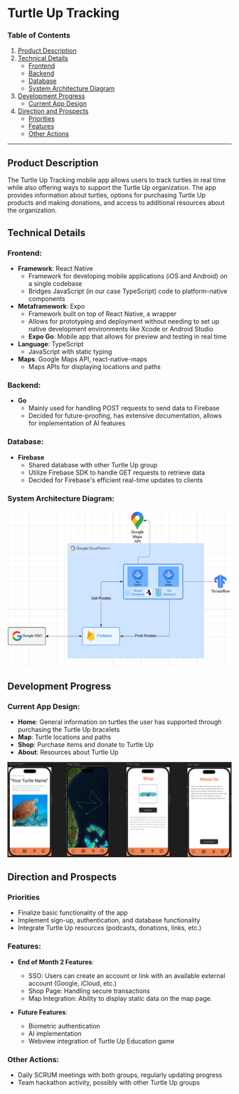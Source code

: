 # Turtle Up Tracking

### Table of Contents

1. [Product Description](#product-description)
2. [Technical Details](#technical-details)
   - [Frontend](#frontend)
   - [Backend](#backend)
   - [Database](#database)
   - [System Architecture Diagram](#system-architecture-diagram)
3. [Development Progress](#development-progress)
   - [Current App Design](#current-app-design)
4. [Direction and Prospects](#direction-and-prospects)
   - [Priorities](#priorities)
   - [Features](#features)
   - [Other Actions](#other-actions)

---

## Product Description

The Turtle Up Tracking mobile app allows users to track turtles in real time while also offering ways to support the Turtle Up organization. The app provides information about turtles, options for purchasing Turtle Up products and making donations, and access to additional resources about the organization.

## Technical Details

### Frontend:

- **Framework**: React Native
  - Framework for developing mobile applications (iOS and Android) on a single codebase
  - Bridges JavaScript (in our case TypeScript) code to platform-native components
- **Metaframework**: Expo
  - Framework built on top of React Native, a wrapper
  - Allows for prototyping and deployment without needing to set up native development environments like Xcode or Android Studio
  - **Expo Go**: Mobile app that allows for preview and testing in real time
- **Language**: TypeScript
  - JavaScript with static typing
- **Maps**: Google Maps API, react-native-maps
  - Maps APIs for displaying locations and paths

### Backend:

- **Go**
  - Mainly used for handling POST requests to send data to Firebase
  - Decided for future-proofing, has extensive documentation, allows for implementation of AI features

### Database:

- **Firebase**
  - Shared database with other Turtle Up group
  - Utilize Firebase SDK to handle GET requests to retrieve data
  - Decided for Firebase's efficient real-time updates to clients

### System Architecture Diagram:

![](images/capstone-turtle-up-month-1-architecture.png)

## Development Progress

### Current App Design:

- **Home**: General information on turtles the user has supported through purchasing the Turtle Up bracelets
- **Map**: Turtle locations and paths
- **Shop**: Purchase items and donate to Turtle Up
- **About**: Resources about Turtle Up

![](images/capstone-turtle-up-month-1.png)

## Direction and Prospects

### Priorities

- Finalize basic functionality of the app
- Implement sign-up, authentication, and database functionality
- Integrate Turtle Up resources (podcasts, donations, links, etc.)

### Features:

- **End of Month 2 Features**:

  - SSO: Users can create an account or link with an available external account (Google, iCloud, etc.)
  - Shop Page: Handling secure transactions
  - Map Integration: Ability to display static data on the map page.

- **Future Features**:
  - Biometric authentication
  - AI implementation
  - Webview integration of Turtle Up Education game

### Other Actions:

- Daily SCRUM meetings with both groups, regularly updating progress
- Team hackathon activity, possibly with other Turtle Up groups
